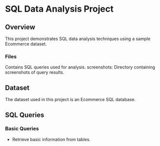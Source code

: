 # SQL Data Analysis Project

## Overview
This project demonstrates SQL data analysis techniques using a sample Ecommerce dataset.

### Files
Contains SQL queries used for analysis.
screenshots: Directory containing screenshots of query results.

## Dataset
The dataset used in this project is an Ecommerce SQL database.

## SQL Queries
### Basic Queries
- Retrieve basic information from tables.
